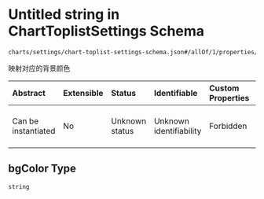 # Untitled string in ChartToplistSettings Schema

```txt
charts/settings/chart-toplist-settings-schema.json#/allOf/1/properties/colorMappings/items/properties/bgColor
```

映射对应的背景颜色

| Abstract            | Extensible | Status         | Identifiable            | Custom Properties | Additional Properties | Access Restrictions | Defined In                                                                                                               |
| :------------------ | :--------- | :------------- | :---------------------- | :---------------- | :-------------------- | :------------------ | :----------------------------------------------------------------------------------------------------------------------- |
| Can be instantiated | No         | Unknown status | Unknown identifiability | Forbidden         | Allowed               | none                | [chart-toplist-settings-schema.json\*](../out/charts/settings/chart-toplist-settings-schema.json "open original schema") |

## bgColor Type

`string`
